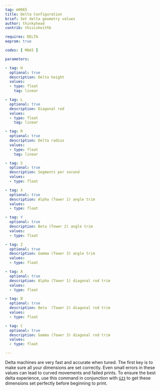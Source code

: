 ```yaml
---
tag: m0665
title: Delta Configuration
brief: Set delta geometry values
author: thinkyhead
contrib: thisiskeithb

requires: DELTA
eeprom: true

codes: [ M665 ]

parameters:

- tag: H
  optional: true
  description: Delta height
  values:
  - type: float
    tag: linear

- tag: L
  optional: true
  description: Diagonal rod
  values:
  - type: float
    tag: linear

- tag: R
  optional: true
  description: Delta radius
  values:
  - type: float
    tag: linear

- tag: S
  optional: true
  description: Segments per second
  values:
  - type: float

- tag: X
  optional: true
  description: Alpha (Tower 1) angle trim
  values:
  - type: float

- tag: Y
  optional: true
  description: Beta (Tower 2) angle trim
  values:
  - type: float

- tag: Z
  optional: true
  description: Gamma (Tower 3) angle trim
  values:
  - type: float

- tag: A
  optional: true
  description: Alpha (Tower 1) diagonal rod trim
  values:
  - type: float

- tag: B
  optional: true
  description: Beta  (Tower 2) diagonal rod trim
  values:
  - type: float

- tag: C
  optional: true
  description: Gamma (Tower 3) diagonal rod trim
  values:
  - type: float

---
```


Delta machines are very fast and accurate when tuned. The first key is to make sure all your dimensions are set correctly. Even small errors in these values can lead to curved movements and failed prints. To ensure the best delta experience, use this command in conjunction with [`G33`](/docs/gcode/G033.html) to get these dimensions set perfectly before beginning to print.
